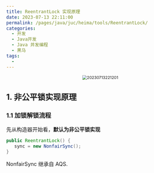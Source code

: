 ```yaml
---
title: ReentrantLock 实现原理
date: 2023-07-13 22:11:00
permalink: /pages/java/juc/heima/tools/ReentrantLock/
categories:
  - 开发
  - Java开发
  - Java 并发编程
  - 黑马
tags:
  - 
---
```


<center><img src="https://notebook-img-1304596351.cos.ap-beijing.myqcloud.com/img/20230713221201.png" alt="20230713221201" style="zoom:75%;" /></center>

## 1. 非公平锁实现原理

### 1.1 加锁解锁流程

先从构造器开始看，**默认为非公平锁实现**

```java
public ReentrantLock() {
   sync = new NonfairSync();
}
```

NonfairSync 继承自 AQS.